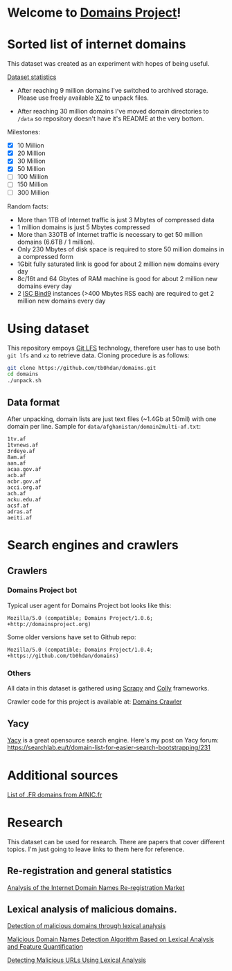 Welcome to [Domains Project](http://domainsproject.org)!
==========


# Sorted list of internet domains

This dataset was created as an experiment with hopes of being useful.

[Dataset statistics](STATS.md)

- After reaching 9 million domains I've switched to archived storage.
  Please use freely available [XZ](https://tukaani.org/xz/) to unpack files.

- After reaching 30 million domains I've moved domain directories to `/data`
  so repository doesn't have it's README at the very bottom.

Milestones:
- [x] 10 Million
- [x] 20 Million
- [x] 30 Million
- [x] 50 Million
- [ ] 100 Million
- [ ] 150 Million
- [ ] 300 Million

Random facts:

- More than 1TB of Internet traffic is just 3 Mbytes of compressed data
- 1 million domains is just 5 Mbytes compressed
- More than 330TB of Internet traffic is necessary to get 50 million domains (6.6TB / 1 million).
- Only 230 Mbytes of disk space is required to store 50 million domains in a compressed form
- 1Gbit fully saturated link is good for about 2 million new domains every day
- 8c/16t and 64 Gbytes of RAM machine is good for about 2 million new domains every day
- 2 [ISC Bind9](https://www.isc.org/bind/) instances (>400 Mbytes RSS each) are required to get 2 million new domains every day

# Using dataset
This repository empoys [Git LFS](https://git-lfs.github.com/) technology, therefore user
has to use both `git lfs` and `xz` to retrieve data. Cloning procedure is as follows:

```bash
git clone https://github.com/tb0hdan/domains.git
cd domains
./unpack.sh
```

## Data format
After unpacking, domain lists are just text files (~1.4Gb at 50mil) with one domain per line.
Sample for `data/afghanistan/domain2multi-af.txt`:

```
1tv.af
1tvnews.af
3rdeye.af
8am.af
aan.af
acaa.gov.af
acb.af
acbr.gov.af
acci.org.af
ach.af
acku.edu.af
acsf.af
adras.af
aeiti.af
```



# Search engines and crawlers


## Crawlers

### Domains Project bot


Typical user agent for Domains Project bot looks like this:

```
Mozilla/5.0 (compatible; Domains Project/1.0.6; +http://domainsproject.org)
```

Some older versions have set to Github repo:

```
Mozilla/5.0 (compatible; Domains Project/1.0.4; +https://github.com/tb0hdan/domains)
```


### Others
All data in this dataset is gathered using [Scrapy](https://scrapy.org) and [Colly](http://go-colly.org/) frameworks.

Crawler code for this project is available at: [Domains Crawler](https://github.com/tb0hdan/domains-crawler)




## Yacy

[Yacy](https://Yacy.net) is a great opensource search engine. Here's my post
on Yacy forum: https://searchlab.eu/t/domain-list-for-easier-search-bootstrapping/231


# Additional sources

[List of .FR domains from AfNIC.fr](http://opendata.afnic.fr/en/products-and-services/services/opendata-en.html)

# Research

This dataset can be used for research. There are papers that cover different topics.
I'm just going to leave links to them here for reference.

## Re-registration and general statistics

[Analysis of the Internet Domain Names Re-registration Market](https://www.researchgate.net/publication/220307877_Analysis_of_the_Internet_Domain_Names_Re-registration_Market)

## Lexical analysis of malicious domains.

[Detection of malicious domains through lexical analysis](https://www.c-mric.com/wp-content/uploads/2018/06/Egon_Cybersecurity2018.pdf)

[Malicious Domain Names Detection Algorithm Based on Lexical Analysis and Feature Quantification](https://www.researchgate.net/publication/335742562_Malicious_Domain_Names_Detection_Algorithm_Based_on_Lexical_Analysis_and_Feature_Quantification)

[Detecting Malicious URLs Using Lexical Analysis](https://www.researchgate.net/publication/308365207_Detecting_Malicious_URLs_Using_Lexical_Analysis)
